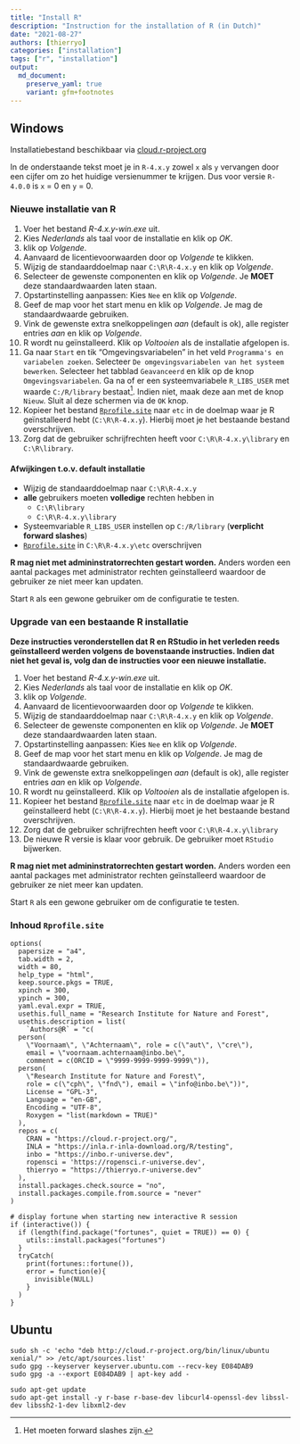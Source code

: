 ```yaml
---
title: "Install R"
description: "Instruction for the installation of R (in Dutch)"
date: "2021-08-27"
authors: [thierryo]
categories: ["installation"]
tags: ["r", "installation"]
output: 
  md_document:
    preserve_yaml: true
    variant: gfm+footnotes
---
```


## Windows

Installatiebestand beschikbaar via
[cloud.r-project.org](https://cloud.r-project.org/bin/windows/base)

In de onderstaande tekst moet je in `R-4.x.y` zowel `x` als `y`
vervangen door een cijfer om zo het huidige versienummer te krijgen. Dus
voor versie `R-4.0.0` is `x` = 0 en `y` = 0.

### Nieuwe installatie van R

1.  Voer het bestand *R-4.x.y-win.exe* uit.
2.  Kies *Nederlands* als taal voor de installatie en klik op *OK*.
3.  klik op *Volgende*.
4.  Aanvaard de licentievoorwaarden door op *Volgende* te klikken.
5.  Wijzig de standaarddoelmap naar `C:\R\R-4.x.y` en klik op
    *Volgende*.
6.  Selecteer de gewenste componenten en klik op *Volgende*. Je **MOET**
    deze standaardwaarden laten staan.
7.  Opstartinstelling aanpassen: Kies `Nee` en klik op *Volgende*.
8.  Geef de map voor het start menu en klik op *Volgende*. Je mag de
    standaardwaarde gebruiken.
9.  Vink de gewenste extra snelkoppelingen *aan* (default is ok), alle
    register entries *aan* en klik op *Volgende*.
10. R wordt nu geïnstalleerd. Klik op *Voltooien* als de installatie
    afgelopen is.
11. Ga naar `Start` en tik “Omgevingsvariabelen” in het veld
    `Programma's en variabelen zoeken`. Selecteer
    `De omgevingsvariabelen van het systeem bewerken`. Selecteer het
    tabblad `Geavanceerd` en klik op de knop `Omgevingsvariabelen`. Ga
    na of er een systeemvariabele `R_LIBS_USER` met waarde
    `C:/R/library` bestaat[^1]. Indien niet, maak deze aan met de knop
    `Nieuw`. Sluit al deze schermen via de `OK` knop.
12. Kopieer het bestand [`Rprofile.site`](Rprofile.site) naar `etc` in
    de doelmap waar je R geïnstalleerd hebt (`C:\R\R-4.x.y`). Hierbij
    moet je het bestaande bestand overschrijven.
13. Zorg dat de gebruiker schrijfrechten heeft voor
    `C:\R\R-4.x.y\library` en `C:\R\library`.

#### Afwijkingen t.o.v. default installatie

-   Wijzig de standaarddoelmap naar `C:\R\R-4.x.y`
-   **alle** gebruikers moeten **volledige** rechten hebben in
    -   `C:\R\library`
    -   `C:\R\R-4.x.y\library`
-   Systeemvariable `R_LIBS_USER` instellen op `C:/R/library`
    (**verplicht forward slashes**)
-   [`Rprofile.site`](Rprofile.site) in `C:\R\R-4.x.y\etc` overschrijven

**R mag niet met admininstratorrechten gestart worden.** Anders worden
een aantal packages met administrator rechten geïnstalleerd waardoor de
gebruiker ze niet meer kan updaten.

Start `R` als een gewone gebruiker om de configuratie te testen.

### Upgrade van een bestaande R installatie

**Deze instructies veronderstellen dat R en RStudio in het verleden
reeds geïnstalleerd werden volgens de bovenstaande instructies. Indien
dat niet het geval is, volg dan de instructies voor een nieuwe
installatie.**

1.  Voer het bestand *R-4.x.y-win.exe* uit.
2.  Kies *Nederlands* als taal voor de installatie en klik op *OK*.
3.  klik op *Volgende*.
4.  Aanvaard de licentievoorwaarden door op *Volgende* te klikken.
5.  Wijzig de standaarddoelmap naar `C:\R\R-4.x.y` en klik op
    *Volgende*.
6.  Selecteer de gewenste componenten en klik op *Volgende*. Je **MOET**
    deze standaardwaarden laten staan.
7.  Opstartinstelling aanpassen: Kies `Nee` en klik op *Volgende*.
8.  Geef de map voor het start menu en klik op *Volgende*. Je mag de
    standaardwaarde gebruiken.
9.  Vink de gewenste extra snelkoppelingen *aan* (default is ok), alle
    register entries *aan* en klik op *Volgende*.
10. R wordt nu geïnstalleerd. Klik op *Voltooien* als de installatie
    afgelopen is.
11. Kopieer het bestand [`Rprofile.site`](Rprofile.site) naar `etc` in
    de doelmap waar je R geïnstalleerd hebt (`C:\R\R-4.x.y`). Hierbij
    moet je het bestaande bestand overschrijven.
12. Zorg dat de gebruiker schrijfrechten heeft voor
    `C:\R\R-4.x.y\library`
13. De nieuwe R versie is klaar voor gebruik. De gebruiker moet
    `RStudio` bijwerken.

**R mag niet met admininstratorrechten gestart worden.** Anders worden
een aantal packages met administrator rechten geïnstalleerd waardoor de
gebruiker ze niet meer kan updaten.

Start `R` als een gewone gebruiker om de configuratie te testen.

### Inhoud `Rprofile.site`

    options(
      papersize = "a4",
      tab.width = 2,
      width = 80,
      help_type = "html",
      keep.source.pkgs = TRUE,
      xpinch = 300,
      ypinch = 300,
      yaml.eval.expr = TRUE,
      usethis.full_name = "Research Institute for Nature and Forest",
      usethis.description = list(
        `Authors@R` = "c(
      person(
        \"Voornaam\", \"Achternaam\", role = c(\"aut\", \"cre\"),
        email = \"voornaam.achternaam@inbo.be\",
        comment = c(ORCID = \"9999-9999-9999-9999\")),
      person(
        \"Research Institute for Nature and Forest\",
        role = c(\"cph\", \"fnd\"), email = \"info@inbo.be\"))",
        License = "GPL-3",
        Language = "en-GB",
        Encoding = "UTF-8",
        Roxygen = "list(markdown = TRUE)"
      ),
      repos = c(
        CRAN = "https://cloud.r-project.org/",
        INLA = "https://inla.r-inla-download.org/R/testing",
        inbo = "https://inbo.r-universe.dev",
        ropensci = 'https://ropensci.r-universe.dev',
        thierryo = "https://thierryo.r-universe.dev"
      ),
      install.packages.check.source = "no",
      install.packages.compile.from.source = "never"
    )

    # display fortune when starting new interactive R session
    if (interactive()) {
      if (length(find.package("fortunes", quiet = TRUE)) == 0) {
        utils::install.packages("fortunes")
      }
      tryCatch(
        print(fortunes::fortune()),
        error = function(e){
          invisible(NULL)
        }
      )
    }

## Ubuntu

    sudo sh -c 'echo "deb http://cloud.r-project.org/bin/linux/ubuntu xenial/" >> /etc/apt/sources.list'
    sudo gpg --keyserver keyserver.ubuntu.com --recv-key E084DAB9
    sudo gpg -a --export E084DAB9 | apt-key add -

    sudo apt-get update
    sudo apt-get install -y r-base r-base-dev libcurl4-openssl-dev libssl-dev libssh2-1-dev libxml2-dev

[^1]: Het moeten forward slashes zijn.
